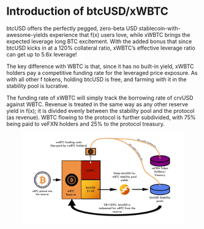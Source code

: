 # Introduction of btcUSD/xWBTC

btcUSD offers the perfectly pegged, zero-beta USD stablecoin-with-awesome-yields experience that f(x) users love, while xWBTC brings the expected leverage long BTC excitement. With the added bonus that since btcUSD kicks in at a 120% collateral ratio, xWBTC’s effective leverage ratio can get up to 5.6x leverage!&#x20;

The key difference with WBTC is that, since it has no built-in yield, xWBTC holders pay a competitive funding rate for the leveraged price exposure. As with all other f tokens, holding btcUSD is free, and farming with it in the stability pool is lucrative.

The funding rate of xWBTC will simply track the borrowing rate of crvUSD against WBTC. Revenue is treated in the same way as any other reserve yield in f(x); it is divided evenly between the stability pool and the protocol (as revenue). WBTC flowing to the protocol is further subdivided, with 75% being paid to veFXN holders and 25% to the protocol treasury.

<figure><img src="../.gitbook/assets/image.png" alt=""><figcaption></figcaption></figure>
